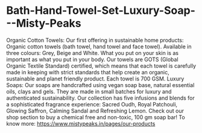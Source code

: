 # Bath-Hand-Towel-Set-Luxury-Soap---Misty-Peaks
Organic Cotton Towels: Our first offering in sustainable home products: Organic cotton towels (bath towel, hand towel and face towel). Available in three colours: Grey, Beige and White. What you put on your skin is as important as what you put in your body. Our towels are GOTS (Global Organic Textile Standard) certified, which means that each towel is carefully made in keeping with strict standards that help create an organic, sustainable and planet friendly product. Each towel is 700 GSM.  Luxury Soaps: Our soaps are handcrafted using vegan soap base, natural essential oils, clays and gels. They are made in small batches for luxury and authenticated sustainability. Our collection has five infusions and blends for a sophisticated fragrance experience: Sacred Oudh, Royal Patchouli, Glowing Saffron, Calming Sandal and Refreshing Lemon. Check out our shop section to buy a chemical free and non-toxic, 100 gm soap bar! To know more: https://www.mistypeaks.in/pages/our-products
